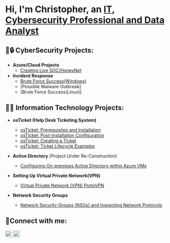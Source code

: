 <h1>Hi, I'm Christopher, an <a href="https://www.linkedin.com/in/christopher-dunwoody-5632b0176/">IT, Cybersecurity Professional and Data Analyst</a></h1>

<h2>🛜🔒 CyberSecurity Projects:</h2>

- <b>Azure/Cloud Projects </b>
  - [Creating Live SOC/HoneyNet](https://github.com/MisterDunwoody/CloudSOC)
- <b>Incident Response </b>
  - [Brute Force Success(Windows)](https://github.com/MisterDunwoody/Brute-Force-SUCCESS---Windows/blob/main/README.md)
  - [Possible Malware Outbreak]
  - [Brute Force Success(Linux)]
<h2>👨‍💻 Information Technology Projects:</h2>

- <b>osTicket (Help Desk Ticketing System)</b>
  - [osTicket: Prerequisites and Installation](https://github.com/MisterDunwoody/osTicket-Pre-Req)
  - [osTicket: Post-Installation Configuration](https://github.com/MisterDunwoody/osTicket)
  - [osTicket: Creating a Ticket](https://github.com/MisterDunwoody/CreatingTicketsinOs......Ticket)
  - [osTicket: Ticket Lifecycle Examples](https://github.com/MisterDunwoody/osTicket-Ticket-Lifestyle)

- <b>Active Directory</b> (Project Under Re-Construction)
  - [Configuring On-premises Active Directory within Azure VMs](https://github.com/MisterDunwoody/Configure-AD-VM)

- <b>Setting Up Virtual Private Network(VPN)</b>
  - [Virtual Private Network (VPN) ProtoVPN](https://github.com/MisterDunwoody/Installing-a-VPN)

- <b>Network Security Groups</b>
  - [Network Security Groups (NSGs) and Inspecting Network Protocols](https://github.com/MisterDunwoody/AzureVM-NW-Protocols)
<h2>🤳Connect with me:</h2>

[<img align="left" alt="Josh | LinkedIn" width="22px" src="https://cdn.jsdelivr.net/npm/simple-icons@v3/icons/linkedin.svg" />][linkedin]
[<img align="left" alt="Josh | Instagram" width="22px" src="https://cdn.jsdelivr.net/npm/simple-icons@v3/icons/instagram.svg" />][instagram]


[instagram]: https://www.instagram.com/misterdunwoody
[linkedin]: https://www.linkedin.com/in/christopher-dunwoody-5632b0176
